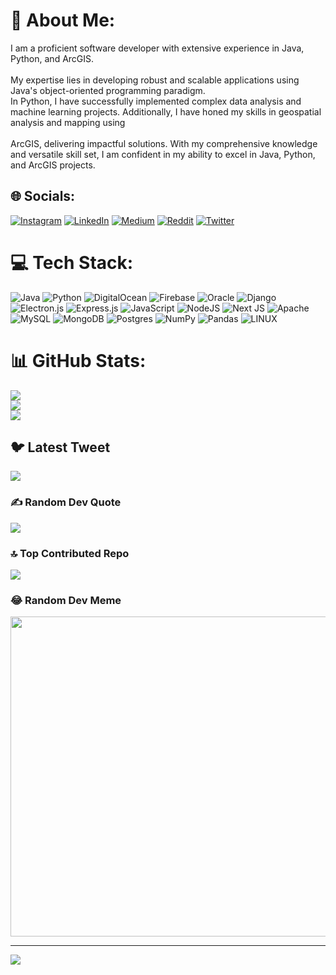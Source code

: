# 💫 About Me:
I am a proficient software developer with extensive experience in Java, Python, and ArcGIS.<br><br>My expertise lies in developing robust and scalable applications using Java's object-oriented programming paradigm.<br>In Python, I have successfully implemented complex data analysis and machine learning projects. Additionally, I have honed my skills in geospatial analysis and mapping using<br><br>ArcGIS, delivering impactful solutions. With my comprehensive knowledge and versatile skill set, I am confident in my ability to excel in Java, Python, and ArcGIS projects.


## 🌐 Socials:
[![Instagram](https://img.shields.io/badge/Instagram-%23E4405F.svg?logo=Instagram&logoColor=white)](https://instagram.com/karadenizemirr) [![LinkedIn](https://img.shields.io/badge/LinkedIn-%230077B5.svg?logo=linkedin&logoColor=white)](https://linkedin.com/in/karadenizemirr) [![Medium](https://img.shields.io/badge/Medium-12100E?logo=medium&logoColor=white)](https://medium.com/@karadenizemirr) [![Reddit](https://img.shields.io/badge/Reddit-%23FF4500.svg?logo=Reddit&logoColor=white)](https://reddit.com/user/karadenizemirr) [![Twitter](https://img.shields.io/badge/Twitter-%231DA1F2.svg?logo=Twitter&logoColor=white)](https://twitter.com/karadenizemirr) 

# 💻 Tech Stack:
![Java](https://img.shields.io/badge/java-%23ED8B00.svg?style=for-the-badge&logo=java&logoColor=white) ![Python](https://img.shields.io/badge/python-3670A0?style=for-the-badge&logo=python&logoColor=ffdd54) ![DigitalOcean](https://img.shields.io/badge/DigitalOcean-%230167ff.svg?style=for-the-badge&logo=digitalOcean&logoColor=white) ![Firebase](https://img.shields.io/badge/firebase-%23039BE5.svg?style=for-the-badge&logo=firebase) ![Oracle](https://img.shields.io/badge/Oracle-F80000?style=for-the-badge&logo=oracle&logoColor=white) ![Django](https://img.shields.io/badge/django-%23092E20.svg?style=for-the-badge&logo=django&logoColor=white) ![Electron.js](https://img.shields.io/badge/Electron-191970?style=for-the-badge&logo=Electron&logoColor=white) ![Express.js](https://img.shields.io/badge/express.js-%23404d59.svg?style=for-the-badge&logo=express&logoColor=%2361DAFB) ![JavaScript](https://img.shields.io/badge/javascript-%23323330.svg?style=for-the-badge&logo=javascript&logoColor=%23F7DF1E) ![NodeJS](https://img.shields.io/badge/node.js-6DA55F?style=for-the-badge&logo=node.js&logoColor=white) ![Next JS](https://img.shields.io/badge/Next-black?style=for-the-badge&logo=next.js&logoColor=white) ![Apache](https://img.shields.io/badge/apache-%23D42029.svg?style=for-the-badge&logo=apache&logoColor=white) ![MySQL](https://img.shields.io/badge/mysql-%2300f.svg?style=for-the-badge&logo=mysql&logoColor=white) ![MongoDB](https://img.shields.io/badge/MongoDB-%234ea94b.svg?style=for-the-badge&logo=mongodb&logoColor=white) ![Postgres](https://img.shields.io/badge/postgres-%23316192.svg?style=for-the-badge&logo=postgresql&logoColor=white) ![NumPy](https://img.shields.io/badge/numpy-%23013243.svg?style=for-the-badge&logo=numpy&logoColor=white) ![Pandas](https://img.shields.io/badge/pandas-%23150458.svg?style=for-the-badge&logo=pandas&logoColor=white) ![LINUX](https://img.shields.io/badge/Linux-FCC624?style=for-the-badge&logo=linux&logoColor=black)
# 📊 GitHub Stats:
![](https://github-readme-stats.vercel.app/api?username=karadenizemirr&theme=dark&hide_border=false&include_all_commits=false&count_private=false)<br/>
![](https://github-readme-streak-stats.herokuapp.com/?user=karadenizemirr&theme=dark&hide_border=false)<br/>
![](https://github-readme-stats.vercel.app/api/top-langs/?username=karadenizemirr&theme=dark&hide_border=false&include_all_commits=false&count_private=false&layout=compact)

## 🐦 Latest Tweet
[![](https://gtce.itsvg.in/api?username=karadenizemirr)](https://github.com/VishwaGauravIn/github-twitter-card-embed)

### ✍️ Random Dev Quote
![](https://quotes-github-readme.vercel.app/api?type=horizontal&theme=radical)

### 🔝 Top Contributed Repo
![](https://github-contributor-stats.vercel.app/api?username=karadenizemirr&limit=5&theme=dark&combine_all_yearly_contributions=true)

### 😂 Random Dev Meme
<img src="https://rm.up.railway.app/" width="512px"/>

---
[![](https://visitcount.itsvg.in/api?id=karadenizemirr&icon=0&color=0)](https://visitcount.itsvg.in)

<!-- Proudly created with GPRM ( https://gprm.itsvg.in ) -->
